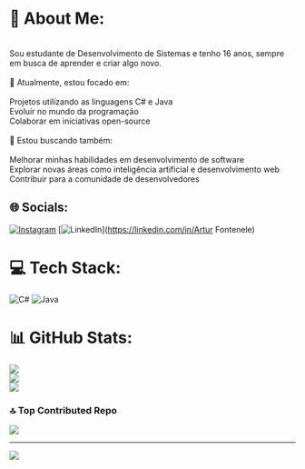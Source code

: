 # 💫 About Me:
<br>Sou estudante de Desenvolvimento de Sistemas e tenho 16 anos, sempre em busca de aprender e criar algo novo.<br><br>🌱 Atualmente, estou focado em:<br><br>Projetos utilizando as linguagens C# e Java<br>Evoluir no mundo da programação<br>Colaborar em iniciativas open-source<br><br>🚀 Estou buscando também:<br><br>Melhorar minhas habilidades em desenvolvimento de software<br>Explorar novas áreas como inteligência artificial e desenvolvimento web<br>Contribuir para a comunidade de desenvolvedores


## 🌐 Socials:
[![Instagram](https://img.shields.io/badge/Instagram-%23E4405F.svg?logo=Instagram&logoColor=white)](https://instagram.com/arturffontenele) [![LinkedIn](https://img.shields.io/badge/LinkedIn-%230077B5.svg?logo=linkedin&logoColor=white)](https://linkedin.com/in/Artur Fontenele) 

# 💻 Tech Stack:
![C#](https://img.shields.io/badge/c%23-%23239120.svg?style=for-the-badge&logo=csharp&logoColor=white) ![Java](https://img.shields.io/badge/java-%23ED8B00.svg?style=for-the-badge&logo=openjdk&logoColor=white)
# 📊 GitHub Stats:
![](https://github-readme-stats.vercel.app/api?username=arturffontenele&theme=great-gatsby&hide_border=false&include_all_commits=false&count_private=false)<br/>
![](https://github-readme-streak-stats.herokuapp.com/?user=arturffontenele&theme=great-gatsby&hide_border=false)<br/>
![](https://github-readme-stats.vercel.app/api/top-langs/?username=arturffontenele&theme=great-gatsby&hide_border=false&include_all_commits=false&count_private=false&layout=compact)

### 🔝 Top Contributed Repo
![](https://github-contributor-stats.vercel.app/api?username=arturffontenele&limit=5&theme=great-gatsby&combine_all_yearly_contributions=true)

---
[![](https://visitcount.itsvg.in/api?id=arturffontenele&icon=0&color=0)](https://visitcount.itsvg.in)

<!-- Proudly created with GPRM ( https://gprm.itsvg.in ) -->